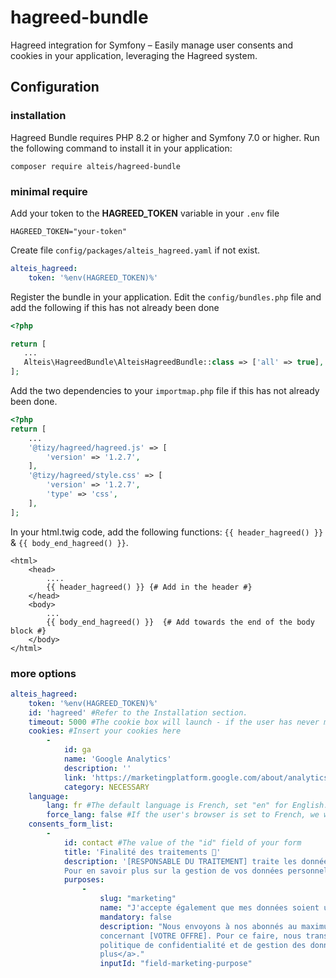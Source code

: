 # hagreed-bundle
Hagreed integration for Symfony – Easily manage user consents and cookies in your application, leveraging the Hagreed system.


## Configuration
### installation
Hagreed Bundle requires PHP 8.2 or higher and Symfony 7.0 or higher. Run the following command to install it in your application:
```shell
composer require alteis/hagreed-bundle
```
### minimal require
Add your token to the **HAGREED_TOKEN** variable in your `.env` file
```.env
HAGREED_TOKEN="your-token"
```
Create file `config/packages/alteis_hagreed.yaml` if not exist.
```yaml
alteis_hagreed:
    token: '%env(HAGREED_TOKEN)%'
```
 Register the bundle in your application. Edit the `config/bundles.php` file and add the following if this has not already been done
 ```php
<?php

return [
    ...
    Alteis\HagreedBundle\AlteisHagreedBundle::class => ['all' => true],
];

```
Add the two dependencies to your `importmap.php` file if this has not already been done.
```php
<?php
return [
    ...
    '@tizy/hagreed/hagreed.js' => [
        'version' => '1.2.7',
    ],
    '@tizy/hagreed/style.css' => [
        'version' => '1.2.7',
        'type' => 'css',
    ],
];
```

In your html.twig code, add the following functions: `{{ header_hagreed() }}` & `{{ body_end_hagreed() }}`.
```twig
<html>
    <head>
        ....
        {{ header_hagreed() }} {# Add in the header #}
    </head>
    <body>
        ...
        {{ body_end_hagreed() }}  {# Add towards the end of the body block #}
    </body>
</html>
 ```
### more options
``` yaml
alteis_hagreed:
    token: '%env(HAGREED_TOKEN)%'
    id: 'hagreed' #Refer to the Installation section.
    timeout: 5000 #The cookie box will launch - if the user has never made a choice - after 5000 ms (5 seconds).
    cookies: #Insert your cookies here
        -
            id: ga
            name: 'Google Analytics'
            description: ''
            link: 'https://marketingplatform.google.com/about/analytics/terms/fr/'
            category: NECESSARY
    language:
        lang: fr #The default language is French, set "en" for English.
        force_lang: false #If the user's browser is set to French, we will still display English.
    consents_form_list:
        -
            id: contact #The value of the "id" field of your form
            title: 'Finalité des traitements 🥳'
            description: '[RESPONSABLE DU TRAITEMENT] traite les données recueillies pour pouvoir apporter une réponse à votre sollicitation et également pouvoir communiquer avec vous sur des nouveautés ou des offres à propos de [VOTRE OFFRE]. 
            Pour en savoir plus sur la gestion de vos données personnelles et pour exercer vos droits, reportez-vous à cette <a href="google.com">page</a>.'
            purposes:
                -
                    slug: "marketing"
                    name: "J'accepte également que mes données soient utilisées afin de recevoir des nouveautés ou des offres commerciales quant à [VOTRE OFFRE]."
                    mandatory: false
                    description: "Nous envoyons à nos abonnés au maximum 1 newsletter par mois afin de partager avec eux les bons plans, les informations commerciales et les nouveautés
                    concernant [VOTRE OFFRE]. Pour ce faire, nous transférons les données sur notre outil de campagne marketing : Brevo. Quoi qu'il arrive, les données restent en France et la
                    politique de confidentialité et de gestion des données personnelles de Brevo s'appliquent. <a href=\"https://www.brevo.com/fr/legal/privacypolicy/\" target=\"_blank\">En savoir
                    plus</a>."
                    inputId: "field-marketing-purpose"
```
